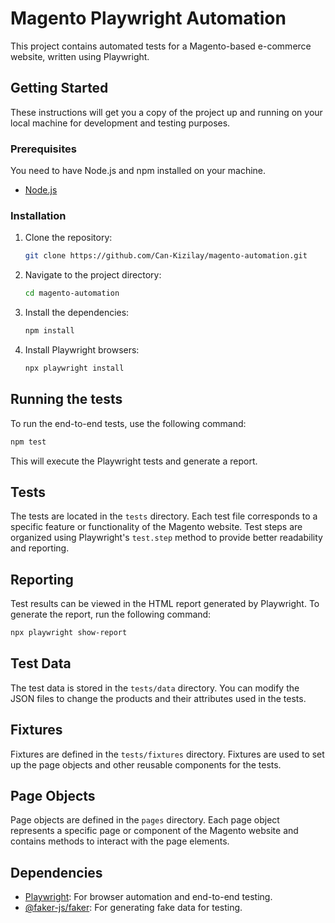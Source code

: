 # Magento Playwright Automation

This project contains automated tests for a Magento-based e-commerce website, written using Playwright.

## Getting Started

These instructions will get you a copy of the project up and running on your local machine for development and testing purposes.

### Prerequisites

You need to have Node.js and npm installed on your machine.

- [Node.js](https://nodejs.org/)

### Installation

1.  Clone the repository:
    ```bash
    git clone https://github.com/Can-Kizilay/magento-automation.git
    ```
2.  Navigate to the project directory:
    ```bash
    cd magento-automation
    ```
3.  Install the dependencies:
    ```bash
    npm install
    ```
4.  Install Playwright browsers:
    ```bash
    npx playwright install
    ```

## Running the tests

To run the end-to-end tests, use the following command:

```bash
npm test
```

This will execute the Playwright tests and generate a report.

## Tests

The tests are located in the `tests` directory. Each test file corresponds to a specific feature or functionality of the Magento website.
Test steps are organized using Playwright's `test.step` method to provide better readability and reporting.

## Reporting

Test results can be viewed in the HTML report generated by Playwright.
To generate the report, run the following command:

```bash
npx playwright show-report
```

## Test Data

The test data is stored in the `tests/data` directory.
You can modify the JSON files to change the products and their attributes used in the tests.

## Fixtures

Fixtures are defined in the `tests/fixtures` directory.
Fixtures are used to set up the page objects and other reusable components for the tests.

## Page Objects

Page objects are defined in the `pages` directory.
Each page object represents a specific page or component of the Magento website and contains methods to interact with the page elements.

## Dependencies

- [Playwright](https://playwright.dev/): For browser automation and end-to-end testing.
- [@faker-js/faker](https://fakerjs.dev/): For generating fake data for testing.
